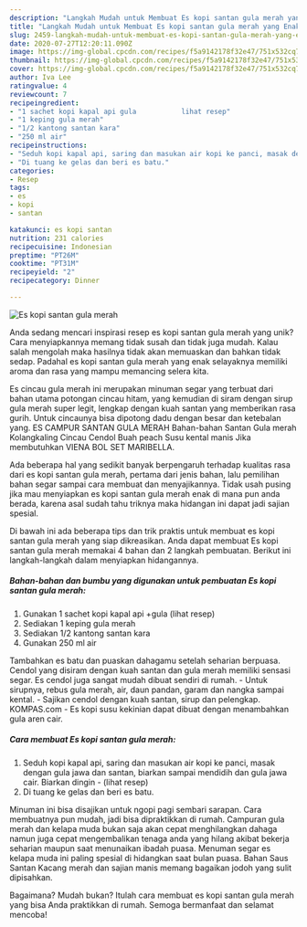 ```yaml
---
description: "Langkah Mudah untuk Membuat Es kopi santan gula merah yang Enak"
title: "Langkah Mudah untuk Membuat Es kopi santan gula merah yang Enak"
slug: 2459-langkah-mudah-untuk-membuat-es-kopi-santan-gula-merah-yang-enak
date: 2020-07-27T12:20:11.090Z
image: https://img-global.cpcdn.com/recipes/f5a9142178f32e47/751x532cq70/es-kopi-santan-gula-merah-foto-resep-utama.jpg
thumbnail: https://img-global.cpcdn.com/recipes/f5a9142178f32e47/751x532cq70/es-kopi-santan-gula-merah-foto-resep-utama.jpg
cover: https://img-global.cpcdn.com/recipes/f5a9142178f32e47/751x532cq70/es-kopi-santan-gula-merah-foto-resep-utama.jpg
author: Iva Lee
ratingvalue: 4
reviewcount: 7
recipeingredient:
- "1 sachet kopi kapal api gula           lihat resep"
- "1 keping gula merah"
- "1/2 kantong santan kara"
- "250 ml air"
recipeinstructions:
- "Seduh kopi kapal api, saring dan masukan air kopi ke panci, masak dengan gula jawa dan santan, biarkan sampai mendidih dan gula jawa cair. Biarkan dingin             (lihat resep)"
- "Di tuang ke gelas dan beri es batu."
categories:
- Resep
tags:
- es
- kopi
- santan

katakunci: es kopi santan 
nutrition: 231 calories
recipecuisine: Indonesian
preptime: "PT26M"
cooktime: "PT31M"
recipeyield: "2"
recipecategory: Dinner

---
```



![Es kopi santan gula merah](https://img-global.cpcdn.com/recipes/f5a9142178f32e47/751x532cq70/es-kopi-santan-gula-merah-foto-resep-utama.jpg)

Anda sedang mencari inspirasi resep es kopi santan gula merah yang unik? Cara menyiapkannya memang tidak susah dan tidak juga mudah. Kalau salah mengolah maka hasilnya tidak akan memuaskan dan bahkan tidak sedap. Padahal es kopi santan gula merah yang enak selayaknya memiliki aroma dan rasa yang mampu memancing selera kita.

Es cincau gula merah ini merupakan minuman segar yang terbuat dari bahan utama potongan cincau hitam, yang kemudian di siram dengan sirup gula merah super legit, lengkap dengan kuah santan yang memberikan rasa gurih. Untuk cincaunya bisa dipotong dadu dengan besar dan ketebalan yang. ES CAMPUR SANTAN GULA MERAH Bahan-bahan Santan Gula merah Kolangkaling Cincau Cendol Buah peach Susu kental manis Jika membutuhkan VIENA BOL SET MARIBELLA.

Ada beberapa hal yang sedikit banyak berpengaruh terhadap kualitas rasa dari es kopi santan gula merah, pertama dari jenis bahan, lalu pemilihan bahan segar sampai cara membuat dan menyajikannya. Tidak usah pusing jika mau menyiapkan es kopi santan gula merah enak di mana pun anda berada, karena asal sudah tahu triknya maka hidangan ini dapat jadi sajian spesial.


Di bawah ini ada beberapa tips dan trik praktis untuk membuat es kopi santan gula merah yang siap dikreasikan. Anda dapat membuat Es kopi santan gula merah memakai 4 bahan dan 2 langkah pembuatan. Berikut ini langkah-langkah dalam menyiapkan hidangannya.

<!--inarticleads1-->

##### Bahan-bahan dan bumbu yang digunakan untuk pembuatan Es kopi santan gula merah:

1. Gunakan 1 sachet kopi kapal api +gula           (lihat resep)
1. Sediakan 1 keping gula merah
1. Sediakan 1/2 kantong santan kara
1. Gunakan 250 ml air


Tambahkan es batu dan puaskan dahagamu setelah seharian berpuasa. Cendol yang disiram dengan kuah santan dan gula merah memiliki sensasi segar. Es cendol juga sangat mudah dibuat sendiri di rumah. - Untuk sirupnya, rebus gula merah, air, daun pandan, garam dan nangka sampai kental. - Sajikan cendol dengan kuah santan, sirup dan pelengkap. KOMPAS.com - Es kopi susu kekinian dapat dibuat dengan menambahkan gula aren cair. 

<!--inarticleads2-->

##### Cara membuat Es kopi santan gula merah:

1. Seduh kopi kapal api, saring dan masukan air kopi ke panci, masak dengan gula jawa dan santan, biarkan sampai mendidih dan gula jawa cair. Biarkan dingin -             (lihat resep)
1. Di tuang ke gelas dan beri es batu.


Minuman ini bisa disajikan untuk ngopi pagi sembari sarapan. Cara membuatnya pun mudah, jadi bisa dipraktikkan di rumah. Campuran gula merah dan kelapa muda bukan saja akan cepat menghilangkan dahaga namun juga cepat mengembalikan tenaga anda yang hilang akibat bekerja seharian maupun saat menunaikan ibadah puasa. Menuman segar es kelapa muda ini paling spesial di hidangkan saat bulan puasa. Bahan Saus Santan Kacang merah dan sajian manis memang bagaikan jodoh yang sulit dipisahkan. 

Bagaimana? Mudah bukan? Itulah cara membuat es kopi santan gula merah yang bisa Anda praktikkan di rumah. Semoga bermanfaat dan selamat mencoba!
